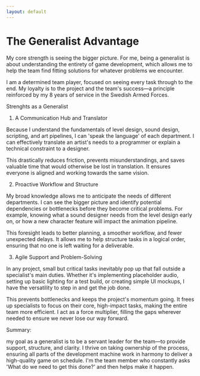 ```yaml
---
layout: default
---
```


<div class="page">
  <h1 class="page-title">The Generalist Advantage</h1>
  <p>My core strength is seeing the bigger picture. For me, being a generalist is about understanding the entirety of game development, which allows me to help the team find fitting solutions for whatever problems we encounter.

I am a determined team player, focused on seeing every task through to the end. My loyalty is to the project and the team's success—a principle reinforced by my 8 years of service in the Swedish Armed Forces.

Strenghts as a  Generalist

1. A Communication Hub and Translator

Because I understand the fundamentals of level design, sound design, scripting, and art pipelines, I can 'speak the language' of each department. I can effectively translate an artist's needs to a programmer or explain a technical constraint to a designer.

This drastically reduces friction, prevents misunderstandings, and saves valuable time that would otherwise be lost in translation. It ensures everyone is aligned and working towards the same vision.

2. Proactive Workflow and Structure

My broad knowledge allows me to anticipate the needs of different departments. I can see the bigger picture and identify potential dependencies or bottlenecks before they become critical problems. For example, knowing what a sound designer needs from the level design early on, or how a new character feature will impact the animation pipeline.

This foresight leads to better planning, a smoother workflow, and fewer unexpected delays. It allows me to help structure tasks in a logical order, ensuring that no one is left waiting for a deliverable.

3. Agile Support and Problem-Solving

In any project, small but critical tasks inevitably pop up that fall outside a specialist's main duties. Whether it's implementing placeholder audio, setting up basic lighting for a test build, or creating simple UI mockups, I have the versatility to step in and get the job done.

This prevents bottlenecks and keeps the project's momentum going. It frees up specialists to focus on their core, high-impact tasks, making the entire team more efficient. I act as a force multiplier, filling the gaps wherever needed to ensure we never lose our way forward.

Summary:

my goal as a generalist is to be a servant leader for the team—to provide support, structure, and clarity. I thrive on taking ownership of the process, ensuring all parts of the development machine work in harmony to deliver a high-quality game on schedule. I'm the team member who constantly asks 'What do we need to get this done?' and then helps make it happen.

</p>
</div>

